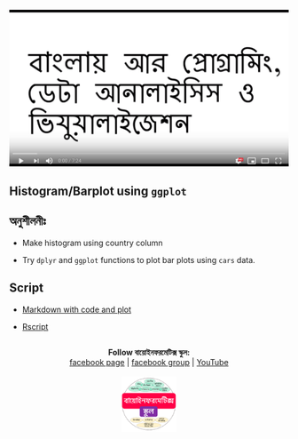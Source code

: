 [![Everything Is AWESOME](../files/youtube.png)](https://youtu.be/BheQ3IR1fKw "Everything Is AWESOME")

## Histogram/Barplot using `ggplot`


## অনুশীলনীঃ 

- Make histogram using country column

- Try `dplyr`  and `ggplot` functions to plot bar plots using `cars` data.

## Script


- [Markdown with code and plot](https://github.com/Rashedul/R-Tutorials/blob/master/scripts/Lec-15.md) 

- [Rscript](https://github.com/Rashedul/R-Tutorials/blob/master/scripts/Lec-15.R) 



## 

##


<p align="center">
  <b>Follow বায়োইনফরমেটিক্স স্কুল:</b><br>
  <a href="https://www.facebook.com/%E0%A6%AC%E0%A6%BE%E0%A6%AF%E0%A6%BC%E0%A7%8B%E0%A6%87%E0%A6%A8%E0%A6%AB%E0%A6%B0%E0%A6%AE%E0%A7%87%E0%A6%9F%E0%A6%BF%E0%A6%95%E0%A7%8D%E0%A6%B8-%E0%A6%B8%E0%A7%8D%E0%A6%95%E0%A7%81%E0%A6%B2-575599666193690/">facebook page</a> |
  <a href="https://www.facebook.com/groups/390262838074549/">facebook group</a> |
  <a href="https://www.youtube.com/channel/UCm-8CdrvGi2SjLEOUSCztIg?view_as=subscriber">YouTube</a>
  <br><br>
  <img src="../files/logo.png" height="100" width="100">
</p>